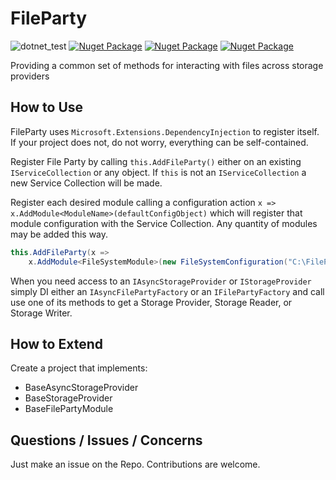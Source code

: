 # FileParty
![dotnet_test](https://github.com/JankwareDotCom/FileParty/workflows/dotnet_test/badge.svg)
[![Nuget Package](https://badgen.net/nuget/v/FileParty.Core)](https://www.nuget.org/packages/FileParty.Core/)
[![Nuget Package](https://badgen.net/nuget/v/FileParty.Providers.FileSystem)](https://www.nuget.org/packages/FileParty.Providers.FileSystem/)
[![Nuget Package](https://badgen.net/nuget/v/FileParty.Providers.AWS.S3)](https://www.nuget.org/packages/FileParty.Providers.AWS.S3/)

Providing a common set of methods for interacting with files across storage providers 

## How to Use
FileParty uses `Microsoft.Extensions.DependencyInjection` to register itself.  If your project does not, 
do not worry, everything can be self-contained.

Register File Party by calling `this.AddFileParty()` either on an existing `IServiceCollection` or any object. 
If `this` is not an `IServiceCollection` a new Service Collection will be made.

Register each desired module calling a configuration action `x => x.AddModule<ModuleName>(defaultConfigObject)`
which will register that module configuration with the Service Collection. Any quantity of modules may be added this way.

```c#
this.AddFileParty(x => 
    x.AddModule<FileSystemModule>(new FileSystemConfiguration("C:\FilePartyBaseDirectory"))
```

When you need access to an `IAsyncStorageProvider` or `IStorageProvider` simply DI either an `IAsyncFilePartyFactory` 
or an `IFilePartyFactory` and call use one of its methods to get a Storage Provider, Storage Reader, or Storage Writer.

## How to Extend

Create a project that implements:

- BaseAsyncStorageProvider
- BaseStorageProvider
- BaseFilePartyModule

## Questions / Issues / Concerns
Just make an issue on the Repo.  Contributions are welcome.

